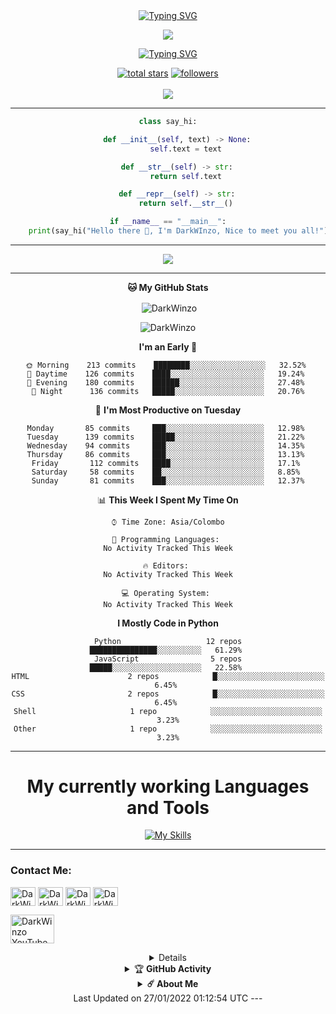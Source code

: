 <div align="center">
<a href="https://git.io/typing-svg"><img src="https://readme-typing-svg.demolab.com?font=Rubik+Dirt&size=65&pause=1000&color=F72C3F&background=FF20A500&center=true&vCenter=true&width=1000&height=150&lines=I'm+DarkWinzo;New+Beginning+Developer;Please+Support+Me;Please+Contact+Me" alt="Typing SVG" /></a>    
<p align="center">
<a href="https://github.com/DarkWinzo"><img align="center" src="https://github-cardname.caliph.my.id/api?name=DarkWinzo&description=Hello,%20I%20am%20DarkWinzo.%20I%20am%20beginner%20in%20programming,%20please%20Support%20Me&image=https://i.ibb.co/XS694VV/peakpx.jpg&backgroundColor=%23ecf0f1&instagram=@darkWinzo&github=DarkWinzo&pattern=ticTacToe&colorPattern=%23eaeaea&site=youtube.com/DarkWinzo"/></a>
</p>

<div align="center">
  
[![Typing SVG](https://readme-typing-svg.herokuapp.com/?lines=We+Are+Technical+Hacking+Team;Please+Respect+Us)](https://git.io/typing-svg)


  <p align="center">
  <a href="https://github.com/DarkWinzo?tab=repositories&sort=stargazers">
    <img alt="total stars" title="Total stars on GitHub" src="https://custom-icon-badges.herokuapp.com/badge/dynamic/json?logo=star&color=55960c&labelColor=488207&label=Stars&style=for-the-badge&query=%24.stars&url=https://api.github-star-counter.workers.dev/user/DarkWinzo"/></a>
  <a href="https://github.com/DarkWinzo?tab=followers">
    <img alt="followers" title="Follow me on Github" src="https://custom-icon-badges.herokuapp.com/github/followers/DarkWinzo?color=236ad3&labelColor=1155ba&style=for-the-badge&logo=person-add&label=Follow&logoColor=white"/></a>
    </br></br>
  <a href="https://github.com/DarkWinzo/Bosco">
    <img src="https://komarev.com/ghpvc/?username=DarkWinzo&label=Profile%20views&color=brightgreen&label=Profile+Views&style=plastic">
  </a>
  
</p>
<!--
![Metrics](https://github.com/DarkWinzo/DarkWinzo/blob/master/github-metrics.svg)
-->
<!--
[![ReadMe Card](https://github-readme-stats.vercel.app/api/pin/?username=mhankbarbar&repo=insta-Hack&theme=auto)](https://github.com/DarkWinzo/insta-Hack)
-->

---
```python
class say_hi:

    def __init__(self, text) -> None:
        self.text = text

    def __str__(self) -> str:
        return self.text

    def __repr__(self) -> str:
        return self.__str__()

if __name__ == "__main__":
    print(say_hi("Hello there 👋, I'm DarkWInzo, Nice to meet you all!"))
```
<!--START_SECTION:waka--> 

--- 
  
[![](https://github.com/saadeghi/saadeghi/blob/master/dino.gif)](#)
 
---

**🐱 My GitHub Stats** 

<p>&nbsp;<img align="center" src="https://github-readme-stats.vercel.app/api?username=DarkWinzo&show_icons=true&theme=highcontrast" alt="DarkWinzo" /></p>

<p><img align="center" src="https://github-readme-streak-stats.herokuapp.com/?user=DarkWinzo&theme=highcontrast" alt="DarkWinzo" /></p>
</details>


**I'm an Early 🐤** 

```text
🌞 Morning    213 commits    ████████░░░░░░░░░░░░░░░░░   32.52% 
🌆 Daytime    126 commits    ████░░░░░░░░░░░░░░░░░░░░░   19.24% 
🌃 Evening    180 commits    ██████░░░░░░░░░░░░░░░░░░░   27.48% 
🌙 Night      136 commits   █████░░░░░░░░░░░░░░░░░░░░   20.76%

```
📅 **I'm Most Productive on Tuesday** 

```text
Monday       85 commits     ███░░░░░░░░░░░░░░░░░░░░░░   12.98% 
Tuesday      139 commits    █████░░░░░░░░░░░░░░░░░░░░   21.22% 
Wednesday    94 commits     ███░░░░░░░░░░░░░░░░░░░░░░   14.35% 
Thursday     86 commits     ███░░░░░░░░░░░░░░░░░░░░░░   13.13% 
Friday       112 commits   ████░░░░░░░░░░░░░░░░░░░░░   17.1% 
Saturday     58 commits    ██░░░░░░░░░░░░░░░░░░░░░░░   8.85% 
Sunday       81 commits    ███░░░░░░░░░░░░░░░░░░░░░░   12.37%

```


📊 **This Week I Spent My Time On** 

```text
⌚︎ Time Zone: Asia/Colombo

💬 Programming Languages: 
No Activity Tracked This Week

🔥 Editors: 
No Activity Tracked This Week

💻 Operating System: 
No Activity Tracked This Week

```

**I Mostly Code in Python** 

```text
Python                   12 repos             ███████████████░░░░░░░░░░   61.29% 
JavaScript                5 repos             █████░░░░░░░░░░░░░░░░░░░░   22.58% 
HTML                      2 repos            █░░░░░░░░░░░░░░░░░░░░░░░░   6.45% 
CSS                       2 repos            █░░░░░░░░░░░░░░░░░░░░░░░░   6.45% 
Shell                     1 repo            ░░░░░░░░░░░░░░░░░░░░░░░░░   3.23%
Other                     1 repo            ░░░░░░░░░░░░░░░░░░░░░░░░░   3.23%
```
 
<!--END_SECTION:waka-->
---

<div align="center">
  

# My currently working Languages and Tools 
[![My Skills](https://skillicons.dev/icons?i=actix,bash,git,github,gitlab,heroku,html,js,ai,zig,wordpress,webpack,visualstudio,vercel,mongodb,nodejs,openstack,postgres,php,powershell,py,react,raspberrypi,perl,azure,react,vue,nuxtjs,ocaml,flutter&perline=15)](https://github.com/DarkWinzo)

 ---

<h3 align="left">Contact Me:</h3>
<p align="left">
<a href="https://wa.link/y1sv5r" target="blank"><img align="center" src="https://i.ibb.co/Zx82rq9/whatsapp-logo-icon-134017.png" alt="DarkWinzo" height="30" width="40" /></a>
<a href="https://www.reddit.com/user/Isuru_2003" target="blank"><img align="center" src="https://i.ibb.co/qJZqF3T/reddit-socialnetwork-20018.png" alt="DarkWinzo" height="30" width="40" /></a>
<a href="https://tttttt.me/DarkWinzo" target="blank"><img align="center" src="https://i.ibb.co/C2VWFV9/telegram-logo-circle-icon-134012.png" alt="DarkWinzo" height="30" width="40" /></a>   
<a href="mailto:DarkWinzo?&subject=DarkWinzo Official Help&body=DarkWinzo2240@gmail.com" target="blank"><img align="center" src="https://i.ibb.co/R3yJhCx/gmail-new-logo-icon-159149.png" alt="DarkWinzo" height="30" width="40" /></a>   
</p>

<p align="left"

<a href="[https://youtube.com](https://youtube.com/channel/UCvdAz2Ll-LedcDApJ2IGP6A)" target="blank"><img align="center" src="https://i.hizliresim.com/oxo165f.png" alt="DarkWinzo YouTube" height="46" width="70" /></a>
<details>
  
  
---

![Github Trophy](https://github-profile-trophy.vercel.app/?username=DarkWinzo)

</details>


<details>
    <summary>&#127942 <b>GitHub Activity</b></summary><br/>

![Metrics](https://metrics.lecoq.io/DarkWinzo?template=classic&followup=1&isocalendar=1&languages=1&isocalendar.duration=half-year&config.timezone=IndiaStandardTime%2FIstanbul)

[![News](https://github-readme-stats.vercel.app/api/pin/?username=DarkWinzo&theme=highcontrast&repo=DarkWinzo)](https://github.com/DarkWinzo)

</details>

<details>
    <summary><b>☄️ About Me </b></summary><br/>
  
---
  
  Hi, I'm DarkWinzo

I am an AI Developer. My real thing to do crating artificial brains, neural tools. Also ı am a student of mechatronics enginering.

I am 19 yeas old. From Sri Lanka 🇱🇰 

I worked with Instagram, Gitlab, Bitbucket, Brainshop. Some of for testing, some things for developing.
If you have any question for me ı put my contact information above.

See ya 💘

</details>
 Last Updated on 27/01/2022 01:12:54 UTC
---

